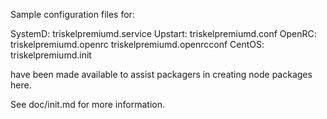 Sample configuration files for:

SystemD: triskelpremiumd.service
Upstart: triskelpremiumd.conf
OpenRC:  triskelpremiumd.openrc
         triskelpremiumd.openrcconf
CentOS:  triskelpremiumd.init

have been made available to assist packagers in creating node packages here.

See doc/init.md for more information.
